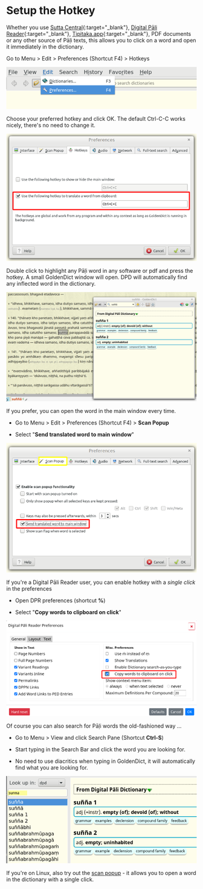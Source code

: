 # Setup the Hotkey

Whether you use [Sutta Central](https://suttacentral.net/){:target="_blank"}, [Digital Pāli Reader](https://www.digitalpalireader.online/_dprhtml/index.html){:target="_blank"},  [Tipitaka.app](https://tipitaka.app/){:target="_blank"}, PDF documents or any other source of Pāḷi texts, this allows you to click on a word and open it immediately in the dictionary. 

Go to Menu > Edit > Preferences (Shortcut F4) > Hotkeys

![preferences](../pics/hotkey/preferences.png)

Choose your preferred hotkey and click OK. The default Ctrl-C-C works nicely, there's no need to change it.

![hoteky](../pics/hotkey/hoteky.png)

Double click to highlight any Pāḷi word in any software or pdf and press the hotkey. A small GoldenDict window will open. DPD will automatically find any inflected word in the dictionary.

![popupwindow](../pics/hotkey/popupwindow.png)

If you prefer, you can open the word in the main window every time.

- Go to Menu > Edit > Preferences (Shortcut F4) > **Scan Popup** 

- Select "**Send translated word to main window**"

![send to main window](../pics/hotkey/send%20to%20main%20window.png)

If you're a Digital Pāli Reader user, you can enable hotkey with a _single click_ in the preferences

- Open DPR preferences (shortcut **%**)

- Select "**Copy words to clipboard on click**"

![dpr clipboard preference](../pics/hotkey/dpr%20clipboard%20preference.png)

Of course you can also search for Pāḷi words the old-fashioned way ...

- Go to Menu > View and click Search Pane (Shortcut **Ctrl-S**)

- Start typing in the Search Bar and click the word you are looking for.

- No need to use diacritics when typing in GoldenDict, it will automatically find what you are looking for.

![search](../pics/hotkey/search.png)

If you're on Linux, also try out the [scan popup](scan_popup.md) - it allows you to open a word in the dictionary with a single click.

